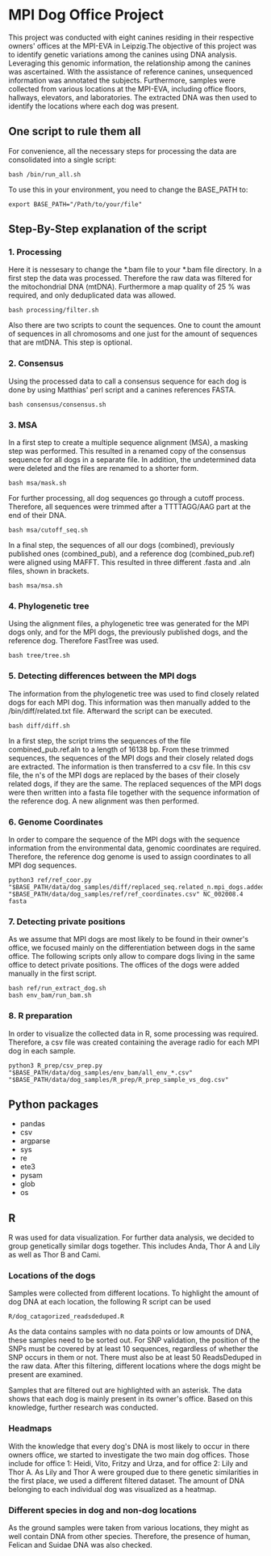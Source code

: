 # MPI Dog Office Project

This project was conducted with eight canines residing in their respective owners' offices at the MPI-EVA in Leipzig.The objective of this project was to identify genetic variations among the canines using DNA analysis. Leveraging this genomic information, the relationship among the canines was ascertained. With the assistance of reference canines, unsequenced information was annotated the subjects. Furthermore, samples were collected from various locations at the MPI-EVA, including office floors, hallways, elevators, and laboratories. The extracted DNA was then used to identify the locations where each dog was present. 

## One script to rule them all

For convenience, all the necessary steps for processing the data are consolidated into a single script:
```
bash /bin/run_all.sh
```

To use this in your environment, you need to change the BASE_PATH to:
```
export BASE_PATH="/Path/to/your/file" 
```



## Step-By-Step explanation of the script

### 1. Processing

Here it is nessesary to change the *.bam file to your *.bam file directory.
In a first step the data was processed. Therefore the raw data was filtered for the mitochondrial DNA (mtDNA). Furthermore a map quality of 25 % was required, and only deduplicated data was allowed.
```
bash processing/filter.sh
```

Also there are two scripts to count the sequences. One to count the amount of sequences in all chromosoms and one just for the amount of sequences that are mtDNA. This step is optional.


### 2. Consensus 

Using the processed data to call a consensus sequence for each dog is done by using Matthias' perl script and a canines references FASTA.
```
bash consensus/consensus.sh	
```

### 3. MSA

In a first step to create a multiple sequence alignment (MSA), a masking step was performed. This resulted in a renamed copy of the consensus sequence for all dogs in a separate file. In addition, the undetermined data were deleted and the files are renamed to a shorter form.
```
bash msa/mask.sh	
```

For further processing, all dog sequences go through a cutoff process. Therefore, all sequences were trimmed after a TTTTAGG/AAG part at the end of their DNA. 
```
bash msa/cutoff_seq.sh	
```

In a final step, the sequences of all our dogs (combined), previously published ones (combined_pub), and a reference dog (combined_pub.ref) were aligned using MAFFT. This resulted in three different .fasta and .aln files, shown in brackets.
```
bash msa/msa.sh 	
```

### 4. Phylogenetic tree

Using the alignment files, a phylogenetic tree was generated for the MPI dogs only, and for the MPI dogs, the previously published dogs, and the reference dog. Therefore FastTree was used.
```
bash tree/tree.sh
```

### 5. Detecting differences between the MPI dogs

The information from the phylogenetic tree was used to find closely related dogs for each MPI dog. This information was then manually added to the /bin/diff/related.txt file. Afterward the script can be executed.
```
bash diff/diff.sh
```

In a first step, the script trims the sequences of the file combined_pub.ref.aln to a length of 16138 bp. From these trimmed sequences, the sequences of the MPI dogs and their closely related dogs are extracted. The information is then transferred to a csv file. In this csv file, the n's of the MPI dogs are replaced by the bases of their closely related dogs, if they are the same. The replaced sequences of the MPI dogs were then written into a fasta file together with the sequence information of the reference dog. A new alignment was then performed.

### 6. Genome Coordinates

In order to compare the sequence of the MPI dogs with the sequence information from the environmental data, genomic coordinates are required. Therefore, the reference dog genome is used to assign coordinates to all MPI dog sequences.
```
python3 ref/ref_coor.py "$BASE_PATH/data/dog_samples/diff/replaced_seq.related_n.mpi_dogs.added_ref.aln" "$BASE_PATH/data/dog_samples/ref/ref_coordinates.csv" NC_002008.4 fasta
```

### 7. Detecting private positions

As we assume that MPI dogs are most likely to be found in their owner's office, we focused mainly on the differentiation between dogs in the same office. The following scripts only allow to compare dogs living in the same office to detect private positions. The offices of the dogs were added manually in the first script.
```
bash ref/run_extract_dog.sh 
bash env_bam/run_bam.sh
```

### 8. R preparation

In order to visualize the collected data in R, some processing was required. Therefore, a csv file was created containing the average radio for each MPI dog in each sample.
```
python3 R_prep/csv_prep.py "$BASE_PATH/data/dog_samples/env_bam/all_env_*.csv" "$BASE_PATH/data/dog_samples/R_prep/R_prep_sample_vs_dog.csv"
```

## Python packages

* pandas
* csv
* argparse
* sys
* re
* ete3
* pysam
* glob
* os

## R

R was used for data visualization. For further data analysis, we decided to group genetically similar dogs together. This includes Anda, Thor A and Lily as well as Thor B and Cami.

### Locations of the dogs

Samples were collected from different locations. To highlight the amount of dog DNA at each location, the following R script can be used
```
R/dog_catagorized_readsdeduped.R
```
As the data contains samples with no data points or low amounts of DNA, these samples need to be sorted out. For SNP validation, the position of the SNPs must be covered by at least 10 sequences, regardless of whether the SNP occurs in them or not. There must also be at least 50 ReadsDeduped in the raw data. 
After this filtering, different locations where the dogs might be present are examined. 

Samples that are filtered out are highlighted with an asterisk. The data shows that each dog is mainly present in its owner's office. Based on this knowledge, further research was conducted.

### Headmaps

With the knowledge that every dog's DNA is most likely to occur in there owners office, we started to investigate the two main dog offices. Those include for office 1: Heidi, Vito, Fritzy and Urza, and for office 2: Lily and Thor A. As Lily and Thor A were grouped due to there genetic similarities in the first place, we used a different filtered dataset. The amount of DNA belonging to each individual dog was visualized as a heatmap.

### Different species in dog and non-dog locations

As the ground samples were taken from various locations, they might as well contain DNA from other species. Therefore, the presence of human, Felican and Suidae DNA was also checked.

